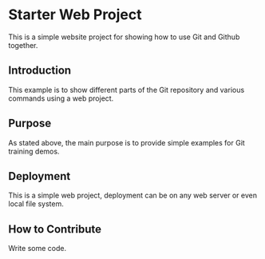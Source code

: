 # Starter Web Project
This is a simple website project for showing how to use Git and Github together.

## Introduction
This example is to show different parts of the Git repository and various commands using a web project.

## Purpose
As stated above, the main purpose is to provide simple examples for Git training demos.

## Deployment
This is a simple web project, deployment can be on any web server or even local file system.

## How to Contribute
Write some code.
